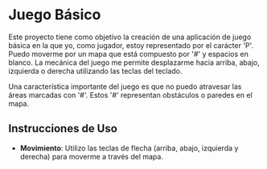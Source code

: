 

# Juego Básico

Este proyecto tiene como objetivo la creación de una aplicación de juego básica en la que yo, como jugador, estoy representado por el carácter 'P'. 
Puedo moverme por un mapa que está compuesto por '#' y espacios en blanco.
La mecánica del juego me permite desplazarme hacia arriba, abajo, izquierda o derecha utilizando las teclas del teclado.

Una característica importante del juego es que no puedo atravesar las áreas marcadas con '#'.
Estos '#' representan obstáculos o paredes en el mapa.

## Instrucciones de Uso

- **Movimiento**: Utilizo las teclas de flecha (arriba, abajo, izquierda y derecha) para moverme a través del mapa.
